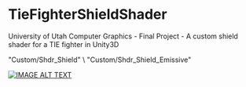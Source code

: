 # TieFighterShieldShader

University of Utah Computer Graphics - Final Project - A custom shield shader for a TIE fighter in Unity3D

"Custom/Shdr_Shield" \\
"Custom/Shdr_Shield_Emissive"

[![IMAGE ALT TEXT](http://img.youtube.com/vi/QE9thb1V6xA/0.jpg)](https://www.youtube.com/watch?v=QE9thb1V6xA&feature=share "Tie Fighter Shield Shader")

